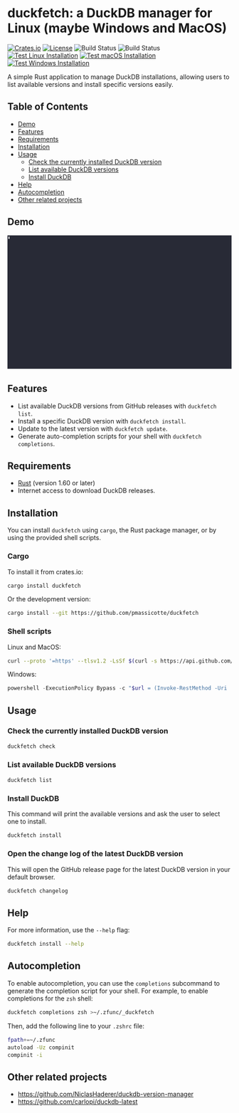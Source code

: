 # duckfetch: a DuckDB manager for Linux (maybe Windows and MacOS)

[![Crates.io](https://img.shields.io/crates/v/duckfetch)](https://crates.io/crates/duckfetch) [![License](https://img.shields.io/badge/license-Apache%202.0%20%7C%20MIT-blue.svg)](https://opensource.org/licenses/Apache-2.0) ![Build Status](https://github.com/PMassicotte/duckfetch/actions/workflows/release.yml/badge.svg) ![Build Status](https://github.com/PMassicotte/duckfetch/actions/workflows/rust.yml/badge.svg) [![Test Linux Installation](https://github.com/PMassicotte/duckfetch/actions/workflows/test-linux-install.yml/badge.svg)](https://github.com/PMassicotte/duckfetch/actions/workflows/test-linux-install.yml) [![Test macOS Installation](https://github.com/PMassicotte/duckfetch/actions/workflows/test-macos-install.yml/badge.svg)](https://github.com/PMassicotte/duckfetch/actions/workflows/test-macos-install.yml) [![Test Windows Installation](https://github.com/PMassicotte/duckfetch/actions/workflows/test-windos-install.yml/badge.svg)](https://github.com/PMassicotte/duckfetch/actions/workflows/test-windos-install.yml)

A simple Rust application to manage DuckDB installations, allowing users to list available versions and install specific versions easily.

## Table of Contents

- [Demo](#demo)
- [Features](#features)
- [Requirements](#requirements)
- [Installation](#installation)
- [Usage](#usage)
  - [Check the currently installed DuckDB version](#check-the-currently-installed-duckdb-version)
  - [List available DuckDB versions](#list-available-duckdb-versions)
  - [Install DuckDB](#install-duckdb)
- [Help](#help)
- [Autocompletion](#autocompletion)
- [Other related projects](#other-related-projects)

## Demo

![Demo](./assets/demo.gif)

## Features

- List available DuckDB versions from GitHub releases with `duckfetch list`.
- Install a specific DuckDB version with `duckfetch install`.
- Update to the latest version with `duckfetch update`.
- Generate auto-completion scripts for your shell with `duckfetch completions`.

## Requirements

- [Rust](https://www.rust-lang.org/tools/install) (version 1.60 or later)
- Internet access to download DuckDB releases.

## Installation

You can install `duckfetch` using `cargo`, the Rust package manager, or by using the provided shell scripts.

### Cargo

To install it from crates.io:

```bash
cargo install duckfetch
```

Or the development version:

```bash
cargo install --git https://github.com/pmassicotte/duckfetch
```

### Shell scripts

Linux and MacOS:

```bash
curl --proto '=https' --tlsv1.2 -LsSf $(curl -s https://api.github.com/repos/pmassicotte/duckfetch/releases/latest | grep -o 'https://github.com/pmassicotte/duckfetch/releases/download/[^"]*-installer.sh') | sh
```

Windows:

```powershell
powershell -ExecutionPolicy Bypass -c "$url = (Invoke-RestMethod -Uri 'https://api.github.com/repos/pmassicotte/duckfetch/releases/latest').assets | Where-Object { $_.name -eq 'duckfetch-installer.ps1' } | Select-Object -ExpandProperty browser_download_url; irm $url | iex"
```

## Usage

### Check the currently installed DuckDB version

```bash
duckfetch check
```

### List available DuckDB versions

```bash
duckfetch list
```

### Install DuckDB

This command will print the available versions and ask the user to select one to install.

```bash
duckfetch install
```

### Open the change log of the latest DuckDB version

This will open the GitHub release page for the latest DuckDB version in your default browser.

```bash
duckfetch changelog
```

## Help

For more information, use the `--help` flag:

```bash
duckfetch install --help
```

## Autocompletion

To enable autocompletion, you can use the `completions` subcommand to generate the completion script for your shell. For example, to enable completions for the `zsh` shell:

```bash
duckfetch completions zsh >~/.zfunc/_duckfetch
```

Then, add the following line to your `.zshrc` file:

```bash
fpath+=~/.zfunc
autoload -Uz compinit
compinit -i
```

## Other related projects

- https://github.com/NiclasHaderer/duckdb-version-manager
- https://github.com/carlopi/duckdb-latest
